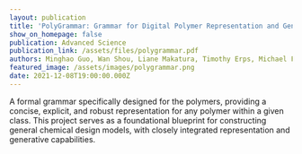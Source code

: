 ```yaml
---
layout: publication
title: 'PolyGrammar: Grammar for Digital Polymer Representation and Generation'
show_on_homepage: false
publication: Advanced Science
publication_link: /assets/files/polygrammar.pdf
authors: Minghao Guo, Wan Shou, Liane Makatura, Timothy Erps, Michael Foshey, and Wojciech Matusik
featured_image: /assets/images/polygrammar.png
date: 2021-12-08T19:00:00.000Z
---
```


A formal grammar specifically designed for the polymers, providing a concise, explicit, and robust representation for any polymer within a given class. This project serves as a foundational blueprint for constructing general chemical design models, with closely integrated representation and generative capabilities.